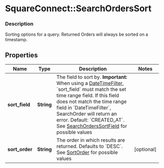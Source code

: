 # SquareConnect::SearchOrdersSort

### Description

Sorting options for a query. Returned Orders will always be sorted on a timestamp.

## Properties
Name | Type | Description | Notes
------------ | ------------- | ------------- | -------------
**sort_field** | **String** | The field to sort by.  __Important:__ When using a [DateTimeFilter](#type-searchordersfilter), &#x60;sort_field&#x60; must match the set time range field. If this field does not match the time range field in &#x60;DateTimeFilter&#x60;, SearchOrder will return an error.  Default: &#x60;CREATED_AT&#x60;. See [SearchOrdersSortField](#type-searchorderssortfield) for possible values | 
**sort_order** | **String** | The order in which results are returned. Defaults to &#x60;DESC&#x60;. See [SortOrder](#type-sortorder) for possible values | [optional] 


